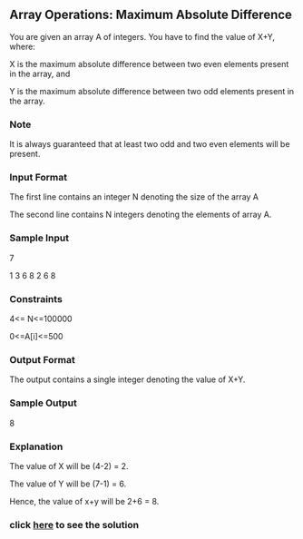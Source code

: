 ## Array Operations: Maximum Absolute Difference

You are given an array A of integers. You have to find the value of X+Y, where:  

X is the maximum absolute difference between two even elements present in the array, and

Y is the maximum absolute difference between two odd elements present in the array. 

### Note
It is always guaranteed that at least two odd and two even elements will be present.  

### Input Format
The first line contains an integer N denoting the size of the array A

The second line contains N integers denoting the elements of array A.

### Sample Input

7

1 3 6 8 2 6 8

### Constraints
4<= N<=100000 

0<=A[i]<=500 

### Output Format
The output contains a single integer denoting the value of X+Y. 

### Sample Output

8  

### Explanation 
The value of X will be (4-2) = 2.

The value of Y will be (7-1) = 6. 

Hence, the value of x+y will be 2+6 = 8. 

### click [here](./solutions/Question1.java) to see the solution
